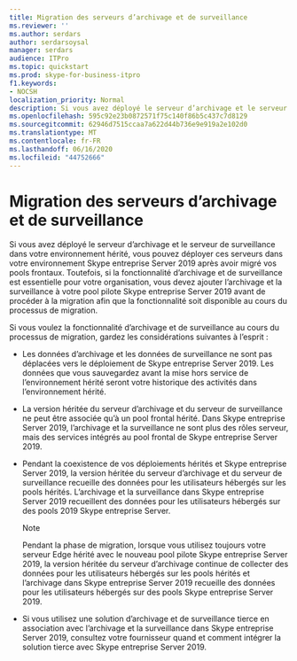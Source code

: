 ```yaml
---
title: Migration des serveurs d’archivage et de surveillance
ms.reviewer: ''
ms.author: serdars
author: serdarsoysal
manager: serdars
audience: ITPro
ms.topic: quickstart
ms.prod: skype-for-business-itpro
f1.keywords:
- NOCSH
localization_priority: Normal
description: Si vous avez déployé le serveur d’archivage et le serveur de surveillance dans votre environnement hérité, vous pouvez déployer ces serveurs dans votre environnement Skype entreprise Server 2019 après avoir migré vos pools frontaux. Toutefois, si la fonctionnalité d’archivage et de surveillance est essentielle pour votre organisation, vous devez ajouter l’archivage et la surveillance à votre pool pilote Skype entreprise Server 2019 avant de procéder à la migration afin que la fonctionnalité soit disponible au cours du processus de migration.
ms.openlocfilehash: 595c92e23b0872571f75c140f86b5c437c7d8129
ms.sourcegitcommit: 62946d7515ccaa7a622d44b736e9e919a2e102d0
ms.translationtype: MT
ms.contentlocale: fr-FR
ms.lasthandoff: 06/16/2020
ms.locfileid: "44752666"
---
```

# <a name="migrating-archiving-and-monitoring-servers"></a>Migration des serveurs d’archivage et de surveillance

Si vous avez déployé le serveur d’archivage et le serveur de surveillance dans votre environnement hérité, vous pouvez déployer ces serveurs dans votre environnement Skype entreprise Server 2019 après avoir migré vos pools frontaux. Toutefois, si la fonctionnalité d’archivage et de surveillance est essentielle pour votre organisation, vous devez ajouter l’archivage et la surveillance à votre pool pilote Skype entreprise Server 2019 avant de procéder à la migration afin que la fonctionnalité soit disponible au cours du processus de migration. 
  
Si vous voulez la fonctionnalité d’archivage et de surveillance au cours du processus de migration, gardez les considérations suivantes à l’esprit :
  
- Les données d’archivage et les données de surveillance ne sont pas déplacées vers le déploiement de Skype entreprise Server 2019. Les données que vous sauvegardez avant la mise hors service de l’environnement hérité seront votre historique des activités dans l’environnement hérité.
    
- La version héritée du serveur d’archivage et du serveur de surveillance ne peut être associée qu’à un pool frontal hérité. Dans Skype entreprise Server 2019, l’archivage et la surveillance ne sont plus des rôles serveur, mais des services intégrés au pool frontal de Skype entreprise Server 2019.
    
- Pendant la coexistence de vos déploiements hérités et Skype entreprise Server 2019, la version héritée du serveur d’archivage et du serveur de surveillance recueille des données pour les utilisateurs hébergés sur les pools hérités. L’archivage et la surveillance dans Skype entreprise Server 2019 recueillent des données pour les utilisateurs hébergés sur des pools 2019 Skype entreprise Server.
    
    > [!NOTE]
    > Pendant la phase de migration, lorsque vous utilisez toujours votre serveur Edge hérité avec le nouveau pool pilote Skype entreprise Server 2019, la version héritée du serveur d’archivage continue de collecter des données pour les utilisateurs hébergés sur les pools hérités et l’archivage dans Skype entreprise Server 2019 recueille des données pour les utilisateurs hébergés sur des pools Skype entreprise Server 2019. 
  
- Si vous utilisez une solution d’archivage et de surveillance tierce en association avec l’archivage et la surveillance dans Skype entreprise Server 2019, consultez votre fournisseur quand et comment intégrer la solution tierce avec Skype entreprise Server 2019.
    


